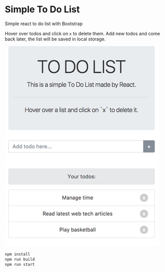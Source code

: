 # Simple To Do List
Simple react to do list with Bootstrap

Hover over todos and click on `x` to delete them.
Add new todos and come back later, the list will be saved in local storage.

![Screenshot](capture-todo.jpeg)

```
npm install
npm run build
npm run start
```
